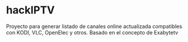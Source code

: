 # hackIPTV
Proyecto para generar listado de canales online actualizada compatibles con KODI, VLC, OpenElec y otros. Basado en el concepto de Exabytetv
